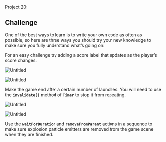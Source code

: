 Project 20: 

## **Challenge**

One of the best ways to learn is to write your own code as often as possible, so here are three ways you should try your new knowledge to make sure you fully understand what’s going on:

For an easy challenge try adding a score label that updates as the player’s score changes.

![Untitled](https://s3-us-west-2.amazonaws.com/secure.notion-static.com/124abd42-cf94-42e0-aa7c-3509a79fe494/Untitled.png)

![Untitled](https://s3-us-west-2.amazonaws.com/secure.notion-static.com/2aa0556d-c002-40e3-b811-37fe076bbb2d/Untitled.png)

Make the game end after a certain number of launches. You will need to use the **`invalidate()`** method of **`Timer`** to stop it from repeating.

![Untitled](https://s3-us-west-2.amazonaws.com/secure.notion-static.com/aa9342ce-1bc9-4b73-9cb7-37d2cd221f05/Untitled.png)

![Untitled](https://s3-us-west-2.amazonaws.com/secure.notion-static.com/24e0002a-73cc-4f6f-88f7-54aac238412b/Untitled.png)

Use the **`waitForDuration`** and **`removeFromParent`** actions in a sequence to make sure explosion particle emitters are removed from the game scene when they are finished.
